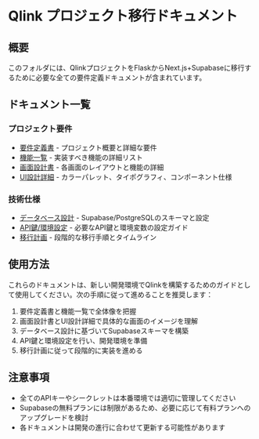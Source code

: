 # Qlink プロジェクト移行ドキュメント

## 概要
このフォルダには、QlinkプロジェクトをFlaskからNext.js+Supabaseに移行するために必要な全ての要件定義ドキュメントが含まれています。

## ドキュメント一覧

### プロジェクト要件
- [要件定義書](./requirements_specification.md) - プロジェクト概要と詳細な要件
- [機能一覧](./feature_list.md) - 実装すべき機能の詳細リスト
- [画面設計書](./screen_design.md) - 各画面のレイアウトと機能の詳細
- [UI設計詳細](./ui_design_details.md) - カラーパレット、タイポグラフィ、コンポーネント仕様

### 技術仕様
- [データベース設計](./database_schema.md) - Supabase/PostgreSQLのスキーマと設定
- [API鍵/環境設定](./api_keys_and_env_setup.md) - 必要なAPI鍵と環境変数の設定ガイド
- [移行計画](./migration_plan.md) - 段階的な移行手順とタイムライン

## 使用方法
これらのドキュメントは、新しい開発環境でQlinkを構築するためのガイドとして使用してください。次の手順に従って進めることを推奨します：

1. 要件定義書と機能一覧で全体像を把握
2. 画面設計書とUI設計詳細で具体的な画面のイメージを理解
3. データベース設計に基づいてSupabaseスキーマを構築
4. API鍵と環境設定を行い、開発環境を準備
5. 移行計画に従って段階的に実装を進める

## 注意事項
- 全てのAPIキーやシークレットは本番環境では適切に管理してください
- Supabaseの無料プランには制限があるため、必要に応じて有料プランへのアップグレードを検討
- 各ドキュメントは開発の進行に合わせて更新する可能性があります